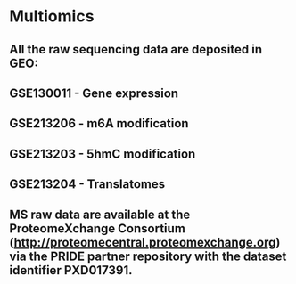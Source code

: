 # Multiomics
## All the raw sequencing data are deposited in GEO: 
## GSE130011	- Gene expression
## GSE213206	- m6A modification
## GSE213203	- 5hmC modification 
## GSE213204	- Translatomes

## MS raw data are available at the ProteomeXchange Consortium (http://proteomecentral.proteomexchange.org) via the PRIDE partner repository with the dataset identifier PXD017391.

